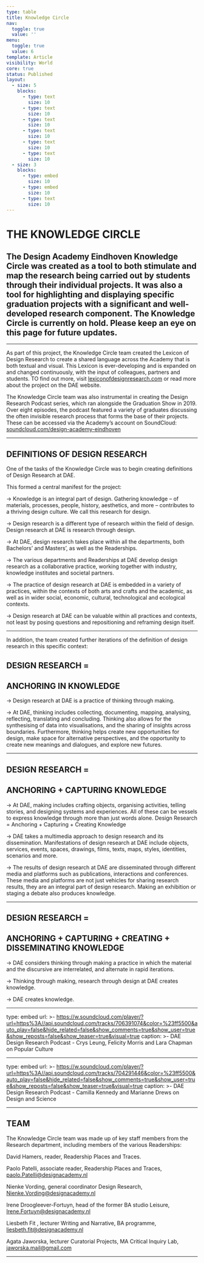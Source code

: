 ```yaml
---
type: table
title: Knowledge Circle
nav:
  toggle: true
  value: ''
menu:
  toggle: true
  value: 6
template: Article
visibility: World
core: true
status: Published
layout:
  - size: 5
    blocks:
      - type: text
        size: 10
      - type: text
        size: 10
      - type: text
        size: 10
      - type: text
        size: 10
      - type: text
        size: 10
      - type: text
        size: 10
  - size: 3
    blocks:
      - type: embed
        size: 10
      - type: embed
        size: 10
      - type: text
        size: 10
---
```


# THE KNOWLEDGE CIRCLE

## The Design Academy Eindhoven Knowledge Circle was created as a tool to both stimulate and map the research being carried out by students through their individual projects. It was also a tool for highlighting and displaying specific graduation projects with a significant and well-developed research component. The Knowledge Circle is currently on hold. Please keep an eye on this page for future updates.

---

As part of this project, the Knowledge Circle team created the Lexicon of Design Research to create a shared language across the Academy that is both textual and visual. This Lexicon is ever-developing and is expanded on and changed continuously, with the input of colleagues, partners and students. TO find out more, visit [lexiconofdesignresearch.com](http://www.lexiconofdesignresearch.com/) or read more about the project on the DAE website. 

The Knowledge Circle team was also instrumental in creating the Design Research Podcast series, which ran alongside the Graduation Show in 2019. Over eight episodes, the podcast featured a variety of graduates discussing the often invisible research process that forms the base of their projects. These can be accessed via the Academy’s account on SoundCloud: [soundcloud.com/design-academy-eindhoven](https://www.soundcloud.com/design-academy-eindhoven)

---

## DEFINITIONS OF DESIGN RESEARCH

One of the tasks of the Knowledge Circle was to begin creating definitions of Design Research at DAE.

This formed a central manifest for the project: 

→ Knowledge is an integral part of design. Gathering knowledge – of materials, processes, people, history, aesthetics, and more – contributes to a thriving design culture. We call this research for design.

→ Design research is a different type of research within the field of design. Design research at DAE is research through design.

→ At DAE, design research takes place within all the departments, both Bachelors’ and Masters’, as well as the Readerships.

→ The various departments and Readerships at DAE develop design research as a collaborative practice, working together with industry, knowledge institutes and societal partners.

→ The practice of design research at DAE is embedded in a variety of practices, within the contexts of both arts and crafts and the academic, as well as in wider social, economic, cultural, technological and ecological contexts.

→ Design research at DAE can be valuable within all practices and contexts, not least by posing questions and repositioning and reframing design itself.

---

In addition, the team created further iterations of the definition of design research in this specific context:

## DESIGN RESEARCH = 
## ANCHORING IN KNOWLEDGE

→ Design research at DAE is a practice of thinking through making.

→ At DAE, thinking includes collecting, documenting, mapping, analysing, reflecting, translating and concluding. Thinking also allows for the synthesising of data into visualisations, and the sharing of insights across boundaries. Furthermore, thinking helps create new opportunities for design, make space for alternative perspectives, and the opportunity to create new meanings and dialogues, and explore new futures.

---

## DESIGN RESEARCH = 
## ANCHORING + CAPTURING KNOWLEDGE
→ At DAE, making includes crafting objects, organising activities, telling stories, and designing systems and experiences. All of these can be vessels to express knowledge through more than just words alone.
Design Research = Anchoring + Capturing + Creating Knowledge

→ DAE takes a multimedia approach to design research and its dissemination. Manifestations of design research at DAE include objects, services, events, spaces, drawings, films, texts, maps, styles, identities, scenarios and more.

→ The results of design research at DAE are disseminated through different media and platforms such as publications, interactions and conferences. These media and platforms are not just vehicles for sharing research results, they are an integral part of design research. Making an exhibition or staging a debate also produces knowledge.

---

## DESIGN RESEARCH = 
## ANCHORING + CAPTURING + CREATING + DISSEMINATING KNOWLEDGE
→ DAE considers thinking through making a practice in which the material and the discursive are interrelated, and alternate in rapid iterations.

→ Thinking through making, research through design at DAE creates knowledge.

→ DAE creates knowledge.

---

type: embed
url: >-
  https://w.soundcloud.com/player/?url=https%3A//api.soundcloud.com/tracks/706391074&color=%23ff5500&auto_play=false&hide_related=false&show_comments=true&show_user=true&show_reposts=false&show_teaser=true&visual=true
caption: >-
  DAE Design Research Podcast - Crys Leung, Felicity Morris and Lara Chapman on
  Popular Culture

---

type: embed
url: >-
  https://w.soundcloud.com/player/?url=https%3A//api.soundcloud.com/tracks/704291446&color=%23ff5500&auto_play=false&hide_related=false&show_comments=true&show_user=true&show_reposts=false&show_teaser=true&visual=true
caption: >-
  DAE Design Research Podcast - Camilla Kennedy and Marianne Drews on Design and
  Science

---

## TEAM

The Knowledge Circle team was made up of key staff members from the Research department, including members of the various Readerships:

David Hamers, reader, Readership Places and Traces.

Paolo Patelli, associate reader, Readership Places and Traces, <paolo.Patelli@designacademy.nl>

Nienke Vording, general coordinator Design Research, <Nienke.Vording@designacademy.nl>

Irene Droogleever-Fortuyn, head of the former BA studio Leisure, <Irene.Fortuyn@designacademy.nl>

Liesbeth Fit , lecturer Writing and Narrative, BA programme, <liesbeth.fit@designacademy.nl>

Agata Jaworska, lecturer Curatorial Projects, MA Critical Inquiry Lab, <jaworska.mail@gmail.com>

---
